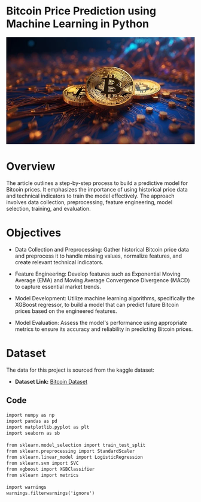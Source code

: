 # Bitcoin Price Prediction using Machine Learning in Python

![Bitcoin Image](https://github.com/pradeepyadav12/Bitcoin_Price_Prediction/blob/main/bitcoin.webp)

# Overview
The article outlines a step-by-step process to build a predictive model for Bitcoin prices. It emphasizes the importance of using historical price data and technical indicators to train the model effectively. The approach involves data collection, preprocessing, feature engineering, model selection, training, and evaluation.

# Objectives
- Data Collection and Preprocessing: Gather historical Bitcoin price data and preprocess it to handle missing values, normalize features, and create relevant technical indicators.

- Feature Engineering: Develop features such as Exponential Moving Average (EMA) and Moving Average Convergence Divergence (MACD) to capture essential market trends.

- Model Development: Utilize machine learning algorithms, specifically the XGBoost regressor, to build a model that can predict future Bitcoin prices based on the engineered features.

- Model Evaluation: Assess the model's performance using appropriate metrics to ensure its accuracy and reliability in predicting Bitcoin prices.


# Dataset
The data for this project is sourced from the kaggle dataset:
- **Dataset Link:** [Bitcoin Dataset](https://www.kaggle.com/datasets/varpit94/bitcoin-data-updated-till-26jun2021?resource=download)

## Code

```
import numpy as np
import pandas as pd
import matplotlib.pyplot as plt
import seaborn as sb

from sklearn.model_selection import train_test_split
from sklearn.preprocessing import StandardScaler
from sklearn.linear_model import LogisticRegression
from sklearn.svm import SVC
from xgboost import XGBClassifier
from sklearn import metrics

import warnings
warnings.filterwarnings('ignore')
```













